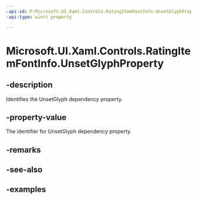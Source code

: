 ```yaml
---
-api-id: P:Microsoft.UI.Xaml.Controls.RatingItemFontInfo.UnsetGlyphProperty
-api-type: winrt property

---
```

<!-- Property syntax.
public DependencyProperty UnsetGlyphProperty { get; }
-->

# Microsoft.UI.Xaml.Controls.RatingItemFontInfo.UnsetGlyphProperty


## -description

Identifies the UnsetGlyph dependency property.


## -property-value

The identifier for UnsetGlyph dependency property.


## -remarks


## -see-also


## -examples


